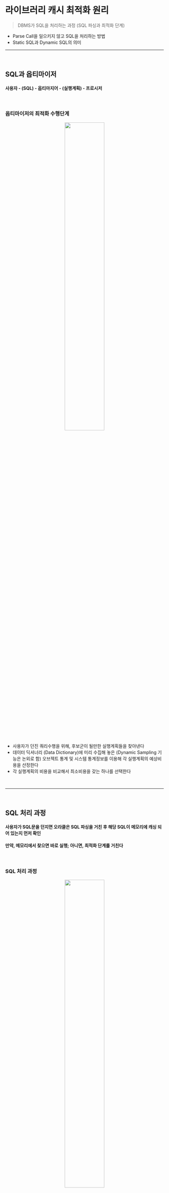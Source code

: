 # 라이브러리 캐시 최적화 원리
> DBMS가 SQL을 처리하는 과정 (SQL 파싱과 최적화 단계)
* Parse Call을 일으키지 않고 SQL을 처리하는 방법
* Static SQL과 Dynamic SQL의 의미

<hr>
<br>

## SQL과 옵티마이저
#### 사용자 - (SQL) - 옵티마지어 - (실행계획) - 프로시저

<br>

### 옵티마이저의 최적화 수행단계

<div align="center">
  <img width="50%" src="https://github.com/PoSungKim/development_study/assets/37537227/e8101259-bb19-4e70-b47b-2efa518b7a45" />
</div>

* 사용자가 던진 쿼리수행을 위해, 후보군이 될만한 실행계획들을 찾아낸다
* 데이터 딕셔너리 (Data Dictionary)에 미리 수집해 놓은 (Dynamic Sampling 기능은 논외로 함) 오브젝트 통계 및 시스템 통계정보를 이용해 각 실행계획의 예상비용을 산정한다
* 각 실행계획의 비용을 비교해서 최소비용을 갖는 하나를 선택한다

<br>
<hr>
<br>

## SQL 처리 과정
#### 사용자가 SQL문을 던지면 오라클은 SQL 파싱을 거친 후 해당 SQL이 메모리에 캐싱 되어 있는지 먼저 확인
#### 만약, 메모리에서 찾으면 바로 실행; 아니면, 최적화 단계를 거친다

<br>

### SQL 처리 과정

<div align="center">
  <img width="50%" src="https://github.com/PoSungKim/development_study/assets/37537227/2124b7b7-ac71-42a1-a687-82eef12985fc" />
</div>

* 파싱 단계에서 SQL 커서를 메모리에서 찾아서 바로 실행단계로 넘어가는 것을 소프트 파싱 (Soft Parsing)
* 못 찾아서 (라이브러리 캐시 Miss) 최적화 및 Row-Source 생성 단계를 거치는 것을 하드 파싱 (Hard Parsing)
  * Hard 하다고 표현하는 이유는 최적화 (Optimization)이 그만큼 무거운 처리과정을 거치기 때문

<br>

### SQL 파싱
* SQL Parser
  * Syntax 체크
    * 파싱 트리 생성 (SQL 문장을 이루는 개별 구성요소를 분석하고 파싱 (Totenize)하여)
  * Semantic 체크
    * 존재하지 않거나 권한이 없는 오브젝트를 사용하거나 존재하지 않는 칼럼을 참조하거나
  * Shared Pool에 SQL 커서 캐싱여부 체크
    * 해싱 알고리즘
    * Shared Pool에 있더라도 파싱 요청한 사용자가 다르거나 옵티마지어 관련 파라미터 설정이 다르다면 새로운 SQL 커서 생성 필요

<br>

### SQL 최적화
* Optimizer
  * 시스템 통계 및 오브젝트 통계정보를 판단기준으로 삼아 다양한 액세스 경로 (Access Path)를 비교하고 그 중 가장 효율적인 실행계획을 선택해주는 DBMS의 핵심 엔진
    * Query Transformer 
      * 사용자가 던진 SQL을 그대로 둔 채 최적화하는게 아니라 우선 최적화하기 쉬운 형태로 변환을 시도한다
    * Plan Generator 
      * 하나의 쿼리를 수행하는데 있어, 후보군이 될만한 실행계획들을 생성해 내는 역할을 한다
    * Estimator
      * 쿼리 오퍼레이션 각 단계의 선택도 (Selectivity), 카디널리티 (Cardinality), 비용 (Cost)을 계산하고, 실행계획 전체에 대한 총 비용을 계산한다
      * 각 단계를 수행하는데 필요한 I/O, CPU, 메모리 사용량 등을 예측하기 위해 데이터베이스 오브젝트 (테이블, 인덱스 등) 통계정보와 하드웨어적인 시스템 성능 통계정보 (CPU 속도, Single Block Read Time, Multiblock Read Time 등)를 이용한다
* 실행계획의 어려움
  * 실행계획 경우의 수 = (액세스 경로) x (조인 방식) x (조인 순서)
  * 적응적 탐색 전략 (Adaptive Search Strategy)
  * Multiple Initial Orderings Heuristic

<br>

### Row-Source Generation 
* Row-Source Generator
  * 옵티마이저의 최적화 과정을 거치면 SQL 처리과정을 개념적으로 표현한 실행계획이 생성됨
  * 실행 가능한 코드 또는 프로시저 형태로 포맷팅하는 작업이 필요
* Row-Source
  * 레코드 집합을 반복 처리하면서 사용자가 요구한 최종 결과집합을 실제적으로 생성하는데 사용되는 제어 구조를 말함
* Hard Parsing
  * DBMS는 대부분 DB I/O작업이지만, Hard Parsing은 CPU를 많이 소비하는 작업
  * Shared Pool과 라이브러리 캐시에 대해 발생하는 래치 경합도 CPU를 많이 소비하는 작업
  * Shared Pool에서 데이터 딕셔너리 조회를 하는 것도 CPU를 많이 소비하는 작업
* 이렇게 무거운 작업이기 때문에, 한 번 얻은 SQL 실행계획 재활용 필요
  * 파싱 과정을 거친 SQL 커서를 재사용할 수 있게 캐싱해두는 공간이 라이브러리 캐시

<br>
<hr>
<br>

## 라이브러리 캐시 구조
#### 라이브러리 캐시는 Shared Pool 내에 위치하며, SQL 공유 커서 및 데이터베이스 오브젝트 (테이블, 인덱스 등)에 대한 정보를 관리한다
#### 정보의 단위를 라이브러리 캐시 오브젝트 (LCO)라고 부른다

<br>

### 라이브러리 캐시 구조
* SQL 커서
  * 하드 파싱 과정을 거쳐 메모리에 적재된 SQL과 Parse Tree, 실행계획, 그리고 그것을 실행하는데 필요한 정보를 담은 SQL Area
* 실행가능 LCO
  * SQL 커서, PL/SQL 오브젝트 등등
* 오브젝트 LCO
  * 참조하는 테이블, 인덱스, 클러스터 같은 데이터베이스 오브젝트 정보들도 동등하게 하나의 오브젝트로서 관리
* 생성 후 Drop까지 영구적인 오브젝트 정보 (Stored Object)
  * 테이블, 인덱스, 클러스터, 뷰, 트리거, 패키지, 사용자 정의 함수/프로시저
  * 생성될 때 이름을 갖는다
* 일시적인 오브젝트 정보 (Transient Object)
  * 커서, Anonymous PL/SQL
  * 전체 문자열 그대로가 이름이 된다
* 라이브러리 캐시는 데이터 딕셔너리 캐시와 함께 Shared Pool에 할당된 메모리 공간을 사용한다
  * Shared Pool은 DB 버퍼 캐시처럼 LRU 알고리즘으로 관리 (재사용 빈도가 낮은 SQL부터 없앤다)
* Shared Pool 래치
  * Shared Pool에서 특정 오브젝트 정보 혹은 SQL 커서를 위한 Free Chunk를 할당 받을 때 래치 필요

<div align="center">
  <img width="50%" src="https://github.com/PoSungKim/development_study/assets/37537227/5a79dbf1-152a-47da-9790-1bc445f967a0" />
</div>

* 오브젝트 LCO
  * emp 테이블 정보
* 실행가능 LCO
  * SQL 커서
* Parent 커서 밑에 다중 Child 커서가 연결되는 구조
  * SQL문은 동일하나, 별도의 커서가 생성되어야 할 때 생성되는 구조
* library cache 래치
  * cache buffers chains 래치처럼, 라이브러리 캐시 체인을 탐색하고 변경할 때 획득 필요
* library cache lock, library cache pin 대기이벤트
  * 버터 Lock처럼, LCO에 접근할 때는 LCO 핸들에 대한 Lock을 획득한 이후에 LCO의 실제 내용이 담긴 힙에서 정보를 읽거나 변경할 때는 Pin을 걸어야 한다
* SQL 튜닝 기법 3가지
  * 커서를 공유할 수 있는 형태로 SQL을 작성한다 (바인드 변수 사용하여 하드파싱 발생 예방)
  * 세션 커서 캐싱 기능을 통해 라이브러리 캐시에서 SQL을 찾는 비용을 줄인다
  * 애플리케이션 커서 캐싱을 이용해 Parse Call 발생량을 줄인다

<br>

### 커서 공유
* 커서란?
  * 공유 커서 (shared cursor)
    * 라이브러리 캐시에 공유돼 있는 Shared SQL Area
  * 세션 커서 (session cursor)
    * Private SQL Area에 저장된 커서
  * 애플리케이션 커서 (application cursor)
    * 세션 커서를 가리키는 핸들

<div align="center">
  <img width="50%" src="https://github.com/PoSungKim/development_study/assets/37537227/b429e280-b22c-4bd6-b179-932592a012f3" />
</div>

<br>

* 공유 커서 (shared cursor)
  * 라이브러리 캐시에 공유돼 있는 Shared SQL Area (공유 커서)
* 세션 커서 (session cursor)
  * 라이브러리 캐시에 공유돼 있는 커서를 실행할 때는 우선 PGA 영역에 메모리를 할당한다 
    * Private SQL Area = {Persistent Area + Runtime Area}
  * Shared SQL Area를 읽어 커서를 실행하는 데 필요한 정보들을 Private SQL Area에 담고, 공유 커서를 가리키는 포인터를 유지한다 (세션 커서)
* 애플리케이션 커서 (application cursor)
  * PGA에 있는 커서를 핸들링하려면 클라이언트 애플리케이션에도 리소스 할당 (애플리케이션 커서)

<br>
<hr>
<br>
